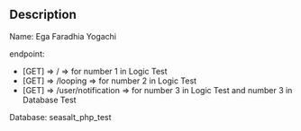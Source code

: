 ## Description

Name: Ega Faradhia Yogachi

endpoint:

-   [GET] => / => for number 1 in Logic Test
-   [GET] => /looping => for number 2 in Logic Test
-   [GET] => /user/notification => for number 3 in Logic Test and number 3 in Database Test

Database: seasalt_php_test
